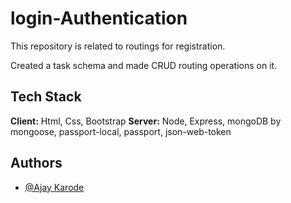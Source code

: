 # login-Authentication

This repository is related to routings for registration.

Created a task schema and made CRUD routing operations on it.
## Tech Stack

**Client:** Html, Css, Bootstrap
**Server:** Node, Express, mongoDB by mongoose, passport-local, passport, json-web-token


## Authors

- [@Ajay Karode](https://www.github.com/ajaykarode)

